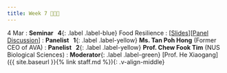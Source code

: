 ```yaml
---
title: Week 7 🍙🍤🍇
---
```


4 Mar
: **Seminar &nbsp; 4**{: .label .label-blue} Food Resilience
  : [[Slides]()][[Panel Discussion]()]
: **Panelist &nbsp; 1**{: .label .label-yellow} **Ms. Tan Poh Hong** (Former CEO of AVA)
: **Panelist &nbsp; 2**{: .label .label-yellow} **Prof. Chew Fook Tim** (NUS Biological Sciences)
: **Moderator**{: .label .label-green} [Prof. He Xiaogang]({{ site.baseurl }}{% link staff.md %}){: .v-align-middle}
